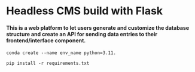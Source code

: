 # **Headless CMS build with Flask**

#### This is a web platform to let users generate and customize the database structure and create an API for sending data entries to their frontend/interface component.
`conda create --name env_name python=3.11.`

`pip install -r requirements.txt`
